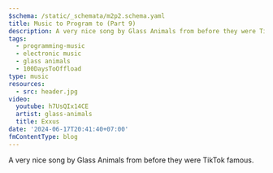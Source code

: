 ```yaml
---
$schema: /static/_schemata/m2p2.schema.yaml
title: Music to Program to (Part 9)
description: A very nice song by Glass Animals from before they were TikTok famous.
tags:
  - programming-music
  - electronic music
  - glass animals
  - 100DaysToOffload
type: music
resources:
  - src: header.jpg
video:
  youtube: h7UsQIx14CE
  artist: glass-animals
  title: Exxus
date: '2024-06-17T20:41:40+07:00'
fmContentType: blog
---
```


A very nice song by Glass Animals from before they were TikTok famous.
